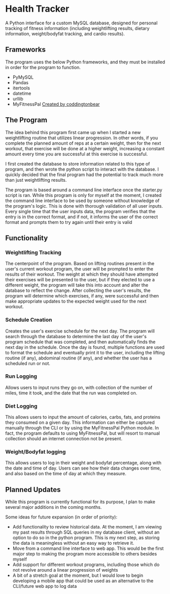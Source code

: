 # Health Tracker

A Python interface for a custom MySQL database, designed for personal tracking of fitness information (including weightlifting results, dietary information, weight/bodyfat tracking, and cardio results). 

## Frameworks
The program uses the below Python frameworks, and they must be installed in order for the program to function.


* PyMySQL
* Pandas
* itertools
* datetime
* urllib
* MyFitnessPal [Created by coddingtonbear](https://github.com/coddingtonbear/python-myfitnesspal)

## The Program
The idea behind this program first came up when I started a new weightlifting routine that utilizes linear progression. In other words, if you complete the planned amount of reps at a certain weight, then for the next workout, that exercise will be done at a higher weight, increasing a constant amount every time you are successful at this exercise is successful. 

I first created the database to store information related to this type of program, and then wrote the python script to interact with the database. I quickly decided that the final program had the potential to track much more than just weightlifting results.

The program is based around a command line interface once the starter.py script is ran. While this program is only for myself at the moment, I created the command line interface to be used by someone without knowledge of the program's logic. This is done with thorough validation of all user inputs. Every single time that the user inputs data, the program verifies that the entry is in the correct format, and if not, it informs the user of the correct format and prompts them to try again until their entry is valid


## Functionality
### Weightlifting Tracking
The centerpoint of the program. Based on lifting routines present in the user's current workout program, the user will be prompted to enter the results of their workout. The weight at which they should have attempted their exercises will be presented to the user, but if they elected to use a different weight, the program will take this into account and alter the database to reflect the change. After collecting the user's results, the program will determine which exercises, if any, were successful and then make appropriate updates to the expected weight used for the next workout. 

### Schedule Creation
Creates the user's exercise schedule for the next day. The program will search through the database to determine the last day of the user's program schedule that was completed, and then automatically finds the next day in the schedule. Once the day is found, multiple functions are used to format the schedule and eventually print it to the user, including the lifting routine (if any), abdominal routine (if any), and whether the user has a scheduled run or not.

### Run Logging
Allows users to input runs they go on, with collection of the number of miles, time it took, and the date that the run was completed on. 

### Diet Logging
This allows users to input the amount of calories, carbs, fats, and proteins they consumed on a given day. This information can either be captured manually through the CLI or by using the MyFitnessPal Python module. In fact, the program defaults to using MyFitnessPal, but will resort to manual collection should an internet connection not be present. 

### Weight/Bodyfat logging
This allows users to log in their weight and bodyfat percentage, along with the date and time of day. Users can see how their data changes over time, and also based on the time of day at which they measure. 


## Planned Updates
While this program is currently functional for its purpose, I plan to make several major additions in the coming months. 

Some ideas for future expansion (in order of priority):

* Add functionality to review historical data. At the moment, I am viewing my past results through SQL queries in my database client, without an option to do so in the python program. This is my next step, as storing the data is meaningless without an easy way to retrieve it. 
* Move from a command line interface to web app. This would be the first major step to making the program more accessible to others besides myself
* Add support for different workout programs, including those which do not revolve around a linear progression of weights
* A bit of a stretch goal at the moment, but I would love to begin developing a mobile app that could be used as an alternative to the CLI/future web app to log data
